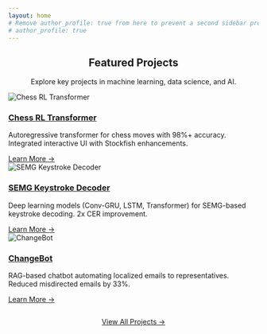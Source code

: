 ```yaml
---
layout: home
# Remove author_profile: true from here to prevent a second sidebar profile
# author_profile: true
---
```



<div class="page__content">

<!-- Minimal welcome or introduction can be added here -->

<h2 class="archive__item-title" style="text-align: center;">Featured Projects</h2>
<p style="text-align: center;">Explore key projects in machine learning, data science, and AI.</p>

<!-- Grid layout for projects -->
<div class="projects-grid">
  <div class="feature__item">
    <img src="/assets/images/chess-rl.jpg" alt="Chess RL Transformer" />
    <h3 class="archive__item-title">
      <a href="/projects/#chess-rl-transformer" rel="permalink">Chess RL Transformer</a>
    </h3>
    <p class="archive__item-excerpt">Autoregressive transformer for chess moves with 98%+ accuracy. Integrated interactive UI with Stockfish enhancements.</p>
    <a href="/projects/#chess-rl-transformer" class="btn btn--primary">Learn More →</a>
  </div>

  <div class="feature__item">
    <img src="/assets/images/semg-keystroke.jpg" alt="SEMG Keystroke Decoder" />
    <h3 class="archive__item-title">
      <a href="/projects/#semg-keystroke-decoder" rel="permalink">SEMG Keystroke Decoder</a>
    </h3>
    <p class="archive__item-excerpt">Deep learning models (Conv-GRU, LSTM, Transformer) for SEMG-based keystroke decoding. 2x CER improvement.</p>
    <a href="/projects/#semg-keystroke-decoder" class="btn btn--primary">Learn More →</a>
  </div>

  <div class="feature__item">
    <img src="/assets/images/changebot.jpg" alt="ChangeBot" />
    <h3 class="archive__item-title">
      <a href="/projects/#changebot" rel="permalink">ChangeBot</a>
    </h3>
    <p class="archive__item-excerpt">RAG-based chatbot automating localized emails to representatives. Reduced misdirected emails by 33%.</p>
    <a href="/projects/#changebot" class="btn btn--primary">Learn More →</a>
  </div>
</div>

<p style="text-align: center; margin-top: 2em;">
  <a href="{{ '/projects/' | relative_url }}" class="btn btn--primary">View All Projects &rarr;</a>
</p>

</div>